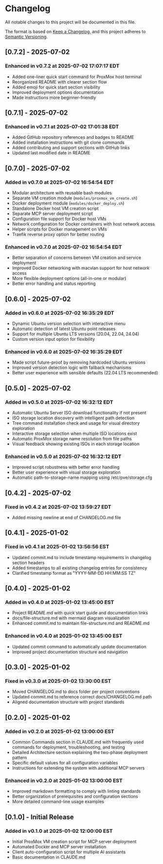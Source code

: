 # Changelog

All notable changes to this project will be documented in this file.

The format is based on [Keep a Changelog](https://keepachangelog.com/en/1.0.0/),
and this project adheres to [Semantic Versioning](https://semver.org/spec/v2.0.0.html).

## [0.7.2] - 2025-07-02

### Enhanced in v0.7.2 at 2025-07-02 17:07:17 EDT

- Added one-liner quick start command for ProxMox host terminal
- Reorganized README with clearer section flow
- Added emoji for quick start section visibility
- Improved deployment options documentation
- Made instructions more beginner-friendly

## [0.7.1] - 2025-07-02

### Enhanced in v0.7.1 at 2025-07-02 17:01:38 EDT

- Added GitHub repository references and badges to README
- Added installation instructions with git clone commands
- Added contributing and support sections with GitHub links
- Updated last modified date in README

## [0.7.0] - 2025-07-02

### Added in v0.7.0 at 2025-07-02 16:54:54 EDT

- Modular architecture with reusable bash modules
- Separate VM creation module (`modules/proxmox_vm_create.sh`)
- Docker deployment module (`modules/docker_deploy.sh`)
- Standalone Docker host VM creation script
- Separate MCP server deployment script
- Configuration file support for Docker host VMs
- Network configuration for Docker containers with host network access
- Helper scripts for Docker management on VMs
- Traefik reverse proxy option for better routing

### Enhanced in v0.7.0 at 2025-07-02 16:54:54 EDT

- Better separation of concerns between VM creation and service deployment
- Improved Docker networking with macvlan support for host network access
- More flexible deployment options (all-in-one or modular)
- Better error handling and status reporting

## [0.6.0] - 2025-07-02

### Added in v0.6.0 at 2025-07-02 16:35:29 EDT

- Dynamic Ubuntu version selection with interactive menu
- Automatic detection of latest Ubuntu point releases
- Support for multiple Ubuntu LTS versions (20.04, 22.04, 24.04)
- Custom version input option for flexibility

### Enhanced in v0.6.0 at 2025-07-02 16:35:29 EDT

- Made script future-proof by removing hardcoded Ubuntu versions
- Improved version detection logic with fallback mechanisms
- Better user experience with sensible defaults (22.04 LTS recommended)

## [0.5.0] - 2025-07-02

### Added in v0.5.0 at 2025-07-02 16:32:12 EDT

- Automatic Ubuntu Server ISO download functionality if not present
- ISO storage location discovery with intelligent path detection
- Tree command installation check and usage for visual directory exploration
- Interactive storage selection when multiple ISO locations exist
- Automatic ProxMox storage name resolution from file paths
- Visual feedback showing existing ISOs in each storage location

### Enhanced in v0.5.0 at 2025-07-02 16:32:12 EDT

- Improved script robustness with better error handling
- Better user experience with visual storage exploration
- Automatic path-to-storage-name mapping using /etc/pve/storage.cfg

## [0.4.2] - 2025-07-02

### Fixed in v0.4.2 at 2025-07-02 13:59:27 EDT

- Added missing newline at end of CHANGELOG.md file

## [0.4.1] - 2025-01-02

### Fixed in v0.4.1 at 2025-01-02 13:56:56 EST

- Updated commit.md to include timestamp requirements in changelog section headers
- Added timestamps to all existing changelog entries for consistency
- Clarified timestamp format as "YYYY-MM-DD HH:MM:SS TZ"

## [0.4.0] - 2025-01-02

### Added in v0.4.0 at 2025-01-02 13:45:00 EST

- Project README.md with quick start guide and documentation links
- docs/file-structure.md with mermaid diagram visualization
- Enhanced commit.md to maintain file-structure.md and README.md

### Enhanced in v0.4.0 at 2025-01-02 13:45:00 EST

- Updated commit command to automatically update documentation
- Improved project documentation structure and navigation

## [0.3.0] - 2025-01-02

### Fixed in v0.3.0 at 2025-01-02 13:30:00 EST

- Moved CHANGELOG.md to docs folder per project conventions
- Updated commit.md to reference correct docs/CHANGELOG.md path
- Aligned documentation structure with project standards

## [0.2.0] - 2025-01-02

### Added in v0.2.0 at 2025-01-02 13:00:00 EST

- Common Commands section in CLAUDE.md with frequently used commands for deployment, troubleshooting, and testing
- Detailed Architecture section explaining the two-phase deployment pattern
- Specific default values for all configuration variables
- Instructions for extending the system with additional MCP servers

### Enhanced in v0.2.0 at 2025-01-02 13:00:00 EST

- Improved markdown formatting to comply with linting standards
- Better organization of prerequisites and configuration sections
- More detailed command-line usage examples

## [0.1.0] - Initial Release

### Added in v0.1.0 at 2025-01-02 12:00:00 EST

- Initial ProxMox VM creation script for MCP server deployment
- Automated Docker and MCP server installation
- Client auto-configuration script for multiple AI assistants
- Basic documentation in CLAUDE.md
